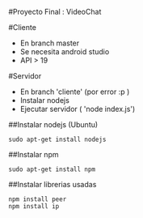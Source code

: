 #Proyecto Final : VideoChat

#Cliente
- En branch master
- Se necesita android studio
- API > 19

#Servidor
- En branch 'cliente' (por error :p )
- Instalar nodejs
- Ejecutar servidor ( 'node index.js')

##Instalar nodejs (Ubuntu)
```shell
sudo apt-get install nodejs
```
##Instalar npm
```shell
sudo apt-get install npm
```
##Instalar librerias usadas
```shell
npm install peer
npm install ip
```
